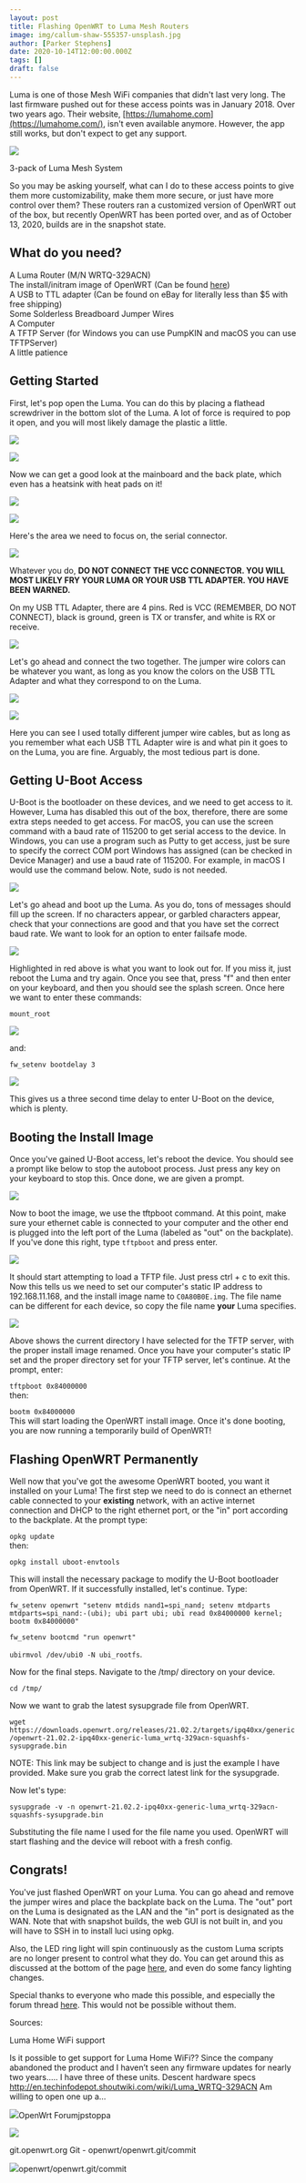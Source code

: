 ```yaml
---
layout: post
title: Flashing OpenWRT to Luma Mesh Routers
image: img/callum-shaw-555357-unsplash.jpg
author: [Parker Stephens]
date: 2020-10-14T12:00:00.000Z
tags: []
draft: false
---
```


Luma is one of those Mesh WiFi companies that didn't last very long. The last firmware pushed out for these access points was in January 2018. Over two years ago. Their website,  [https://lumahome.com](https://lumahome.com/), isn't even available anymore. However, the app still works, but don't expect to get any support.

![](https://ghost.parkercs.tech/content/images/2020/10/image.png)

3-pack of Luma Mesh System

So you may be asking yourself, what can I do to these access points to give them more customizability, make them more secure, or just have more control over them? These routers ran a customized version of OpenWRT out of the box, but recently OpenWRT has been ported over, and as of October 13, 2020, builds are in the snapshot state.

## What do you need?

A Luma Router (M/N WRTQ-329ACN)  
The install/initram image of OpenWRT (Can be found  [here](https://openwrt.org/toh/hwdata/luma/luma_wrtq-329acn))  
A USB to TTL adapter (Can be found on eBay for literally less than $5 with free shipping)  
Some Solderless Breadboard Jumper Wires  
A Computer  
A TFTP Server (for Windows you can use PumpKIN and macOS you can use TFTPServer)  
A little patience

## Getting Started

First, let's pop open the Luma. You can do this by placing a flathead screwdriver in the bottom slot of the Luma. A lot of force is required to pop it open, and you will most likely damage the plastic a little.

![](https://ghost.parkercs.tech/content/images/2020/10/IMG_20201013_215140.jpg)

![](https://ghost.parkercs.tech/content/images/2020/10/IMG_20201013_215211.jpg)

Now we can get a good look at the mainboard and the back plate, which even has a heatsink with heat pads on it!

![](https://ghost.parkercs.tech/content/images/2020/10/IMG_20201013_215245.jpg)

![](https://ghost.parkercs.tech/content/images/2020/10/IMG_20201013_215254.jpg)

Here's the area we need to focus on, the serial connector.

![](https://ghost.parkercs.tech/content/images/2020/10/IMG_20201013_215311.jpg)

Whatever you do,  **DO NOT CONNECT THE VCC CONNECTOR. YOU WILL MOST LIKELY FRY YOUR LUMA OR YOUR USB TTL ADAPTER. YOU HAVE BEEN WARNED.**

On my USB TTL Adapter, there are 4 pins. Red is VCC (REMEMBER, DO NOT CONNECT), black is ground, green is TX or transfer, and white is RX or receive.

![](https://ghost.parkercs.tech/content/images/2020/10/IMG_20201013_220050.jpg)

Let's go ahead and connect the two together. The jumper wire colors can be whatever you want, as long as you know the colors on the USB TTL Adapter and what they correspond to on the Luma.

![](https://ghost.parkercs.tech/content/images/2020/10/IMG_20201013_220338.jpg)

![](https://ghost.parkercs.tech/content/images/2020/10/IMG_20201013_220333.jpg)

Here you can see I used totally different jumper wire cables, but as long as you remember what each USB TTL Adapter wire is and what pin it goes to on the Luma, you are fine. Arguably, the most tedious part is done.

## Getting U-Boot Access

U-Boot is the bootloader on these devices, and we need to get access to it. However, Luma has disabled this out of the box, therefore, there are some extra steps needed to get access. For macOS, you can use the screen command with a baud rate of 115200 to get serial access to the device. In Windows, you can use a program such as Putty to get access, just be sure to specify the correct COM port Windows has assigned (can be checked in Device Manager) and use a baud rate of 115200. For example, in macOS I would use the command below. Note, sudo is not needed.

![](https://ghost.parkercs.tech/content/images/2020/10/Screen-Shot-2020-10-13-at-10.07.54-PM.png)

Let's go ahead and boot up the Luma. As you do, tons of messages should fill up the screen. If no characters appear, or garbled characters appear, check that your connections are good and that you have set the correct baud rate. We want to look for an option to enter failsafe mode.

![](https://ghost.parkercs.tech/content/images/2020/10/Screen-Shot-2020-10-13-at-10.13.19-PM.png)

Highlighted in red above is what you want to look out for. If you miss it, just reboot the Luma and try again. Once you see that, press "f" and then enter on your keyboard, and then you should see the splash screen. Once here we want to enter these commands:

`mount_root`

![](https://ghost.parkercs.tech/content/images/2020/10/Screen-Shot-2020-10-13-at-10.15.17-PM.png)

and:

`fw_setenv bootdelay 3`

![](https://ghost.parkercs.tech/content/images/2020/10/Screen-Shot-2020-10-13-at-10.15.57-PM.png)

This gives us a three second time delay to enter U-Boot on the device, which is plenty.

## Booting the Install Image

Once you've gained U-Boot access, let's reboot the device. You should see a prompt like below to stop the autoboot process. Just press any key on your keyboard to stop this. Once done, we are given a prompt.

![](https://ghost.parkercs.tech/content/images/2020/10/Screen-Shot-2020-10-13-at-10.17.17-PM.png)

Now to boot the image, we use the tftpboot command. At this point, make sure your ethernet cable is connected to your computer and the other end is plugged into the left port of the Luma (labeled as "out" on the backplate). If you've done this right, type  `tftpboot`  and press enter.

![](https://ghost.parkercs.tech/content/images/2020/10/Screen-Shot-2020-10-13-at-10.19.58-PM.png)

It should start attempting to load a TFTP file. Just press ctrl + c to exit this. Now this tells us we need to set our computer's static IP address to 192.168.11.168, and the install image name to  `C0A80B0E.img`. The file name can be different for each device, so copy the file name  **your**  Luma specifies.

![](https://ghost.parkercs.tech/content/images/2020/10/Screen-Shot-2020-10-13-at-10.22.18-PM.png)

Above shows the current directory I have selected for the TFTP server, with the proper install image renamed. Once you have your computer's static IP set and the proper directory set for your TFTP server, let's continue. At the prompt, enter:

`tftpboot 0x84000000`  
then:

`bootm 0x84000000`  
This will start loading the OpenWRT install image. Once it's done booting, you are now running a temporarily build of OpenWRT!

## Flashing OpenWRT Permanently

Well now that you've got the awesome OpenWRT booted, you want it installed on your Luma! The first step we need to do is connect an ethernet cable connected to your  **existing**  network, with an active internet connection and DHCP to the right ethernet port, or the "in" port according to the backplate. At the prompt type:

`opkg update`  
then:

`opkg install uboot-envtools`

This will install the necessary package to modify the U-Boot bootloader from OpenWRT. If it successfully installed, let's continue. Type:

`fw_setenv openwrt "setenv mtdids nand1=spi_nand; setenv mtdparts mtdparts=spi_nand:-(ubi); ubi part ubi; ubi read 0x84000000 kernel; bootm 0x84000000"`

`fw_setenv bootcmd "run openwrt"`

`ubirmvol /dev/ubi0 -N ubi_rootfs`.

Now for the final steps. Navigate to the /tmp/ directory on your device.

`cd /tmp/`

Now we want to grab the latest sysupgrade file from OpenWRT.

`wget https://downloads.openwrt.org/releases/21.02.2/targets/ipq40xx/generic/openwrt-21.02.2-ipq40xx-generic-luma_wrtq-329acn-squashfs-sysupgrade.bin`

NOTE: This link may be subject to change and is just the example I have provided. Make sure you grab the correct latest link for the sysupgrade.

Now let's type:

`sysupgrade -v -n openwrt-21.02.2-ipq40xx-generic-luma_wrtq-329acn-squashfs-sysupgrade.bin`

Substituting the file name I used for the file name you used. OpenWRT will start flashing and the device will reboot with a fresh config.

## Congrats!

You've just flashed OpenWRT on your Luma. You can go ahead and remove the jumper wires and place the backplate back on the Luma. The "out" port on the Luma is designated as the LAN and the "in" port is designated as the WAN. Note that with snapshot builds, the web GUI is not built in, and you will have to SSH in to install luci using opkg.

Also, the LED ring light will spin continuously as the custom Luma scripts are no longer present to control what they do. You can get around this as discussed at the bottom of the page  [here](https://git.openwrt.org/?p=openwrt/openwrt.git;a=commit;h=e24635710c7e6444afa463c59f3d81fe634eb3c7), and even do some fancy lighting changes.

Special thanks to everyone who made this possible, and especially the forum thread  [here](https://forum.openwrt.org/t/luma-home-wifi-support/50630). This would not be possible without them.

Sources:

[](https://forum.openwrt.org/t/luma-home-wifi-support/50630)

Luma Home WiFi support

Is it possible to get support for Luma Home WiFi?? Since the company abandoned the product and I haven’t seen any firmware updates for nearly two years..... I have three of these units. Descent hardware specs http://en.techinfodepot.shoutwiki.com/wiki/Luma_WRTQ-329ACN Am willing to open one up a…

![](https://forum.openwrt.org/uploads/default/optimized/2X/d/db0b03f66dd0b341e2ada2aac4957a6f4c206955_2_180x180.png)OpenWrt Forumjpstoppa

![](https://forum.openwrt.org/uploads/default/original/2X/1/1f939c64b4d285b298dd1428f5d948ef09688424.png)

[](https://git.openwrt.org/?p=openwrt/openwrt.git;a=commit;h=e24635710c7e6444afa463c59f3d81fe634eb3c7)

git.openwrt.org Git - openwrt/openwrt.git/commit

![](https://git.openwrt.org/static/git-favicon.png)openwrt/openwrt.git/commit
